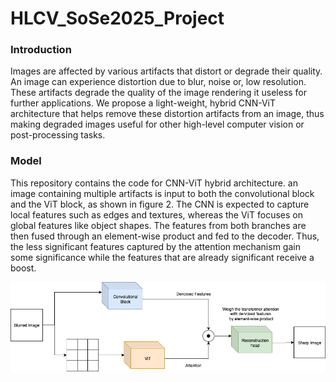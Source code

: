 # HLCV_SoSe2025_Project

### Introduction
Images are affected by various artifacts that distort or degrade their quality. An image can experience distortion due to blur, noise or, low resolution. These artifacts degrade the quality of the image rendering it useless for further applications. We propose a light-weight, hybrid CNN-ViT architecture that helps remove these distortion artifacts from an image, thus making degraded images useful for other high-level computer vision or post-processing tasks.

### Model
This repository contains the code for CNN-ViT hybrid architecture. an image containing multiple artifacts is input to both the convolutional block and the ViT block, as shown in figure 2. The CNN is expected to capture local features such as edges and textures, whereas the ViT focuses on global features like object shapes. The features from both branches are then fused through an element-wise product and fed to the decoder. Thus, the less significant features captured by the attention mechanism gain some significance while the features that are already significant receive a boost.

![](/assets/Cnn-ViT-Dot-Product.drawio.png)
